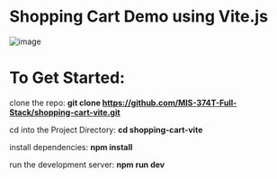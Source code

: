 # Shopping Cart Demo using Vite.js
![image](https://github.com/user-attachments/assets/76d9107b-081a-4744-acda-6fb9043c3b2c)

# To Get Started:
clone the repo: **git clone https://github.com/MIS-374T-Full-Stack/shopping-cart-vite.git**

cd into the Project Directory: **cd shopping-cart-vite**

install dependencies: **npm install**

run the development server: **npm run dev**
